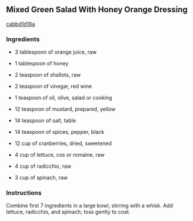 ## Mixed Green Salad With Honey Orange Dressing

[cabbd1d16a](http://www.food.com/recipe/mixed-green-salad-with-honey-orange-dressing-229554)

### Ingredients

 - 3 tablespoon of orange juice, raw

 - 1 tablespoon of honey

 - 2 teaspoon of shallots, raw

 - 2 teaspoon of vinegar, red wine

 - 1 teaspoon of oil, olive, salad or cooking

 - 12 teaspoon of mustard, prepared, yellow

 - 14 teaspoon of salt, table

 - 14 teaspoon of spices, pepper, black

 - 12 cup of cranberries, dried, sweetened

 - 4 cup of lettuce, cos or romaine, raw

 - 4 cup of radicchio, raw

 - 3 cup of spinach, raw

### Instructions

Combine first 7 ingredients in a large bowl, stirring with a whisk. Add lettuce, radicchio, and spinach; toss gently to coat.